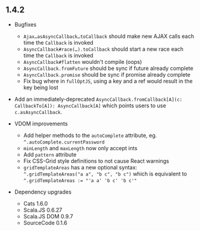 ## 1.4.2

* Bugfixes
  * `Ajax…asAsyncCallback…toCallback` should make new AJAX calls each time the `Callback` is invoked
  * `AsyncCallback#race(…).toCallback` should start a new race each time the `Callback` is invoked
  * `AsyncCallback#flatten` wouldn't compile (oops)
  * `AsyncCallback.fromFuture` should be sync if future already complete
  * `AsyncCallback.promise` should be sync if promise already complete
  * Fix bug where in `fullOptJS`, using a key and a ref would result in the key being lost

* Add an immediately-deprecated `AsyncCallback.fromCallback[A](c: CallbackTo[A]): AsyncCallback[A]`
  which points users to use `c.asAsyncCallback`.

* VDOM improvements
  * Add helper methods to the `autoComplete` attribute, eg. `^.autoComplete.currentPassword`
  * `minLength` and `maxLength` now only accept ints
  * Add `pattern` attribute
  * Fix CSS-Grid style definitions to not cause React warnings
  * `gridTemplateAreas` has a new optional syntax: `^.gridTemplateAreas("a a", "b c", "b c")`
    which is equivalent to `^.gridTemplateAreas := "'a a' 'b c' 'b c'"`

* Dependency upgrades
  * Cats 1.6.0
  * Scala.JS 0.6.27
  * Scala.JS DOM 0.9.7
  * SourceCode 0.1.6
